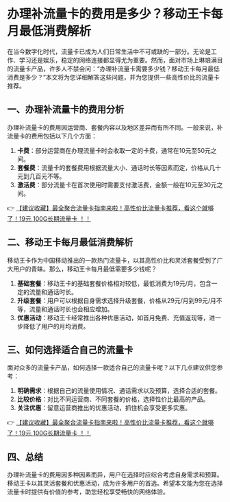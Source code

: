 # 办理补流量卡的费用是多少？移动王卡每月最低消费解析

在当今数字化时代，流量卡已成为人们日常生活中不可或缺的一部分。无论是工作、学习还是娱乐，稳定的网络连接都显得尤为重要。然而，面对市场上琳琅满目的流量卡产品，许多人不禁会问：“办理补流量卡需要多少钱？移动王卡每月最低消费是多少？”本文将为您详细解答这些问题，并为您提供一些高性价比的流量卡推荐。

## 一、办理补流量卡的费用分析

办理补流量卡的费用因运营商、套餐内容以及地区差异而有所不同。一般来说，补流量卡的费用包括以下几个方面：

1. **卡费**：部分运营商在办理流量卡时会收取一定的卡费，通常在10元至50元之间。
2. **套餐费**：流量卡的套餐费用根据流量大小、通话时长等因素而定，价格从几十元到几百元不等。
3. **激活费**：部分流量卡在首次使用时需要支付激活费，金额一般在10元至30元之间。

👉 [【建议收藏】最全聚合流量卡指南来啦！高性价比流量卡推荐，看这个就够了！19元 100G长期流量卡 ！！](https://bit.ly/Liuliangka)

## 二、移动王卡每月最低消费解析

移动王卡作为中国移动推出的一款热门流量卡，以其高性价比和灵活套餐受到了广大用户的青睐。那么，移动王卡每月最低需要多少钱呢？

1. **基础套餐**：移动王卡的基础套餐价格相对较低，最低消费为19元/月，包含一定的流量和通话时长。
2. **升级套餐**：用户可以根据自身需求选择升级套餐，价格从29元/月到99元/月不等，流量和通话时长也会相应增加。
3. **优惠活动**：移动王卡经常推出各种优惠活动，如首月免费、充值返现等，进一步降低了用户的月均消费。

## 三、如何选择适合自己的流量卡

面对众多的流量卡产品，如何选择一款适合自己的流量卡呢？以下几点建议供您参考：

1. **明确需求**：根据自己的流量使用情况、通话需求以及预算，选择合适的套餐。
2. **比较价格**：对比不同运营商、不同套餐的价格，选择性价比最高的产品。
3. **关注优惠**：留意运营商推出的优惠活动，抓住机会享受更多实惠。

👉 [【建议收藏】最全聚合流量卡指南来啦！高性价比流量卡推荐，看这个就够了！19元 100G长期流量卡 ！！](https://bit.ly/Liuliangka)

## 四、总结

办理补流量卡的费用因多种因素而异，用户在选择时应综合考虑自身需求和预算。移动王卡以其灵活套餐和优惠活动，成为许多用户的首选。希望本文能为您在选择流量卡时提供有价值的参考，助您轻松享受畅快的网络体验。